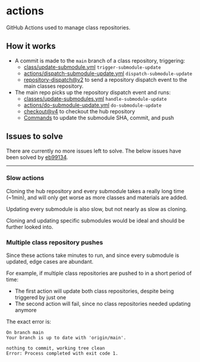 # actions

GitHub Actions used to manage class repositories.

## How it works

- A commit is made to the `main` branch of a class repository, triggering:
  - [class/update-submodule.yml](https://github.com/krishnans2006/class-template/blob/main/.github/workflows/update-submodule.yml) `trigger-submodule-update`
  - [actions/dispatch-submodule-update.yml](https://github.com/krishnans2006/class-actions/blob/main/.github/workflows/dispatch-submodule-update.yml) `dispatch-submodule-update`
  - [repository-dispatch@v2](https://github.com/peter-evans/repository-dispatch) to send a repository dispatch event to the main classes repository.
- The main repo picks up the repository dispatch event and runs:
  - [classes/update-submodules.yml](https://github.com/krishnans2006/classes/blob/main/.github/workflows/update-submodules.yml) `handle-submodule-update`
  - [actions/do-submodule-update.yml](https://github.com/krishnans2006/class-actions/blob/main/.github/workflows/do-submodule-update.yml) `do-submodule-update`
  - [checkout@v4](https://github.com/actions/checkout) to checkout the hub repository
  - [Commands](https://github.com/krishnans2006/class-actions/blob/main/.github/workflows/do-submodule-update.yml#L26-L39) to update the submodule SHA, commit, and push

## Issues to solve

There are currently no more issues left to solve. The below issues have been solved by [eb99134](https://github.com/krishnans2006/class-actions/commit/eb9913466836a5054798c37c8bfc788886f9cfb0).

---

### Slow actions

Cloning the hub repository and every submodule takes a really long time (~1min), and will only get worse as more classes and materials are added.

Updating every submodule is also slow, but not nearly as slow as cloning.

Cloning and updating specific submodules would be ideal and should be further looked into.

### Multiple class repository pushes

Since these actions take minutes to run, and since every submodule is updated, edge cases are abundant.

For example, if multiple class repositories are pushed to in a short period of time:
- The first action will update both class repositories, despite being triggered by just one
- The second action will fail, since no class repositories needed updating anymore

The exact error is:
```
On branch main
Your branch is up to date with 'origin/main'.

nothing to commit, working tree clean
Error: Process completed with exit code 1.
```
